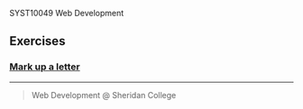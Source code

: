 SYST10049 Web Development
## Exercises


###  [Mark up a letter](markup_letter.md)



---

> Web Development @ Sheridan College


